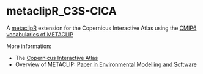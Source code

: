 # metaclipR_C3S-CICA
A [metaclipR](https://github.com/metaclip/metaclipR) extension for the Copernicus Interactive Atlas using the [CMIP6 vocabularies of METACLIP](https://github.com/metaclip/CMIP6/)

More information:
* The [Copernicus Interactive Atlas](https://atlas.climate.copernicus.eu/atlas)
* Overview of METACLIP: [Paper in Environmental Modelling and Software](https://doi.org/10.1016/j.envsoft.2019.07.005)
